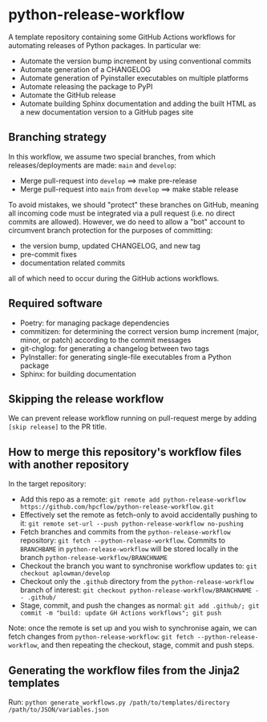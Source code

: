 # python-release-workflow

A template repository containing some GitHub Actions workflows for automating releases of Python packages. In particular we:

- Automate the version bump increment by using conventional commits
- Automate generation of a CHANGELOG
- Automate generation of Pyinstaller executables on multiple platforms
- Automate releasing the package to PyPI
- Automate the GitHub release
- Automate building Sphinx documentation and adding the built HTML as a new documentation version to a GitHub pages site

## Branching strategy

In this workflow, we assume two special branches, from which releases/deployments are made: `main` and `develop`:

- Merge pull-request into `develop` ==> make pre-release
- Merge pull-request into `main` from `develop` ==> make stable release

To avoid mistakes, we should "protect" these branches on GitHub, meaning all incoming code must be integrated via a pull request (i.e. no direct commits are allowed). However, we do need to allow a "bot" account to circumvent branch protection for the purposes of committing:
  - the version bump, updated CHANGELOG, and new tag
  - pre-commit fixes
  - documentation related commits

all of which need to occur during the GitHub actions workflows.

## Required software

- Poetry: for managing package dependencies
- commitizen: for determining the correct version bump increment (major, minor, or patch) according to the commit messages
- git-chglog: for generating a changelog between two tags
- PyInstaller: for generating single-file executables from a Python package
- Sphinx: for building documentation

## Skipping the release workflow

We can prevent release workflow running on pull-request merge by adding `[skip release]` to the PR title.


## How to merge this repository's workflow files with another repository

In the target repository:

- Add this repo as a remote: `git remote add python-release-workflow https://github.com/hpcflow/python-release-workflow.git`
- Effectively set the remote as fetch-only to avoid accidentally pushing to it: `git remote set-url --push python-release-workflow no-pushing`
- Fetch branches and commits from the `python-release-workflow` repository: `git fetch --python-release-workflow`. Commits to `BRANCHBAME` in `python-release-workflow` will be stored locally in the branch `python-release-workflow/BRANCHNAME`
- Checkout the branch you want to synchronise workflow updates to: `git checkout aplowman/develop`
- Checkout only the `.github` directory from the `python-release-workflow` branch of interest: `git checkout python-release-workflow/BRANCHNAME -- .github/`
- Stage, commit, and push the changes as normal: `git add .github/; git commit -m "build: update GH Actions workflows"; git push`

Note: once the remote is set up and you wish to synchronise again, we can fetch changes from `python-release-workflow`: `git fetch --python-release-workflow`, and then repeating the checkout, stage, commit and push steps.


## Generating the workflow files from the Jinja2 templates

Run: `python generate_workflows.py /path/to/templates/directory /path/to/JSON/variables.json`
